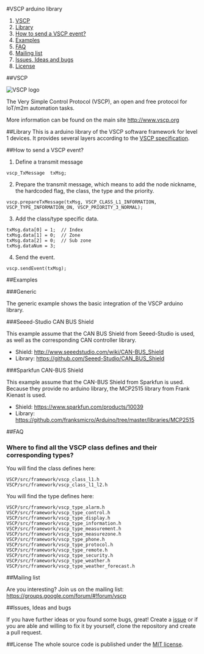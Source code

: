 #VSCP arduino library

1. [VSCP](https://github.com/BlueAndi/vscp-framework/blob/master/README.md#vscp)
2. [Library](https://github.com/BlueAndi/vscp-framework/blob/master/README.md#library)
3. [How to send a VSCP event?](https://github.com/BlueAndi/vscp-framework/blob/master/README.md#how-to-send-a-vscp-event)
4. [Examples](https://github.com/BlueAndi/vscp-framework/blob/master/README.md#examples)
5. [FAQ](https://github.com/BlueAndi/vscp-framework/blob/master/README.md#faq)
6. [Mailing list](https://github.com/BlueAndi/vscp-framework/blob/master/README.md#mailing-list)
7. [Issues, Ideas and bugs](https://github.com/BlueAndi/vscp-framework/blob/master/README.md#issues-ideas-and-bugs)
8. [License](https://github.com/BlueAndi/vscp-framework/blob/master/README.md#license)

##VSCP

![VSCP logo](http://vscp.org/images/vscp_logo.jpg)

The Very Simple Control Protocol (VSCP), an open and free protocol for IoT/m2m automation tasks.

More information can be found on the main site http://www.vscp.org

##Library
This is a arduino library of the VSCP software framework for level 1 devices.
It provides several layers according to the [VSCP specification](http://www.vscp.org/docs/vscpspec/doku.php).

##How to send a VSCP event?

1. Define a transmit message

```
vscp_TxMessage  txMsg;
```

2. Prepare the transmit message, which means to add the node nickname, the hardcoded flag, the class, the type and the priority.

```
vscp.prepareTxMessage(txMsg, VSCP_CLASS_L1_INFORMATION, VSCP_TYPE_INFORMATION_ON, VSCP_PRIORITY_3_NORMAL);
```

3. Add the class/type specific data.

```
txMsg.data[0] = 1;  // Index
txMsg.data[1] = 0;  // Zone
txMsg.data[2] = 0;  // Sub zone
txMsg.dataNum = 3;
```

4. Send the event.

```
vscp.sendEvent(txMsg);
```

##Examples

###Generic

The generic example shows the basic integration of the VSCP arduino library.

###Seeed-Studio CAN BUS Shield

This example assume that the CAN BUS Shield from Seeed-Studio is used, as well as the corresponding CAN controller library.

- Shield: http://www.seeedstudio.com/wiki/CAN-BUS_Shield
- Library: https://github.com/Seeed-Studio/CAN_BUS_Shield

###Sparkfun CAN-BUS Shield

This example assume that the CAN-BUS Shield from Sparkfun is used.
Because they provide no arduino library, the MCP2515 library from Frank Kienast is used.

- Shield: https://www.sparkfun.com/products/10039
- Library: https://github.com/franksmicro/Arduino/tree/master/libraries/MCP2515

##FAQ

### Where to find all the VSCP class defines and their corresponding types?

You will find the class defines here:
```
VSCP/src/framework/vscp_class_l1.h
VSCP/src/framework/vscp_class_l1_l2.h
```

You will find the type defines here:
```
VSCP/src/framework/vscp_type_alarm.h
VSCP/src/framework/vscp_type_control.h
VSCP/src/framework/vscp_type_display.h
VSCP/src/framework/vscp_type_information.h
VSCP/src/framework/vscp_type_measurement.h
VSCP/src/framework/vscp_type_measurezone.h
VSCP/src/framework/vscp_type_phone.h
VSCP/src/framework/vscp_type_protocol.h
VSCP/src/framework/vscp_type_remote.h
VSCP/src/framework/vscp_type_security.h
VSCP/src/framework/vscp_type_weather.h
VSCP/src/framework/vscp_type_weather_forecast.h
```

##Mailing list

Are you interesting? Join us on the mailing list: https://groups.google.com/forum/#!forum/vscp

##Issues, Ideas and bugs

If you have further ideas or you found some bugs, great! Create a [issue](https://github.com/BlueAndi/vscp-framework/issues) or if
you are able and willing to fix it by yourself, clone the repository and create a pull request.

##License
The whole source code is published under the [MIT license](http://choosealicense.com/licenses/mit/).
